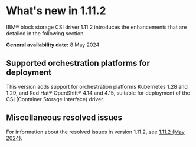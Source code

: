 # What's new in 1.11.2

IBM® block storage CSI driver 1.11.2 introduces the enhancements that are detailed in the following section.

**General availability date:** 8 May 2024

## Supported orchestration platforms for deployment

This version adds support for orchestration platforms Kubernetes 1.28 and 1.29, and Red Hat® OpenShift® 4.14 and 4.15, suitable for deployment of the CSI (Container Storage Interface) driver.

## Miscellaneous resolved issues

For information about the resolved issues in version 1.11.2, see [1.11.2 (May 2024)](changelog_1.11.2.md).
